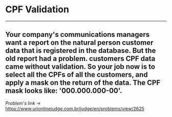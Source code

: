 # CPF Validation
---
**Your company's communications managers want a report on the natural person customer data that is registered in the database. But the old report had a problem. customers CPF data came without validation. So your job now is to select all the CPFs of all the customers, and apply a mask on the return of the data. The CPF mask looks like: '000.000.000-00'.**
---
*Problem's link* -> https://www.urionlinejudge.com.br/judge/en/problems/view/2625
